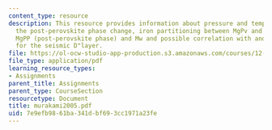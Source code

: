 ```yaml
---
content_type: resource
description: This resource provides information about pressure and temperature of
  the post-perovskite phase change, iron partitioning between MgPv and Mw and between
  MgPP (post-perovskite phase) and Mw and possible correlation with and implications
  for the seismic D"layer.
file: https://ol-ocw-studio-app-production.s3.amazonaws.com/courses/12-581-phase-transitions-in-the-earths-interior-spring-2005/7e9efb9861ba341dbf693cc1971a23fe_murakami2005.pdf
file_type: application/pdf
learning_resource_types:
- Assignments
parent_title: Assignments
parent_type: CourseSection
resourcetype: Document
title: murakami2005.pdf
uid: 7e9efb98-61ba-341d-bf69-3cc1971a23fe
---
```

